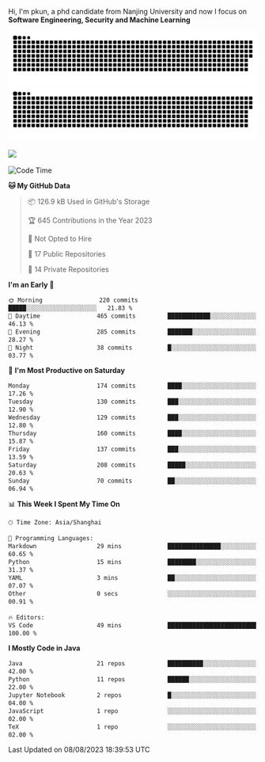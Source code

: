 Hi, I'm pkun, a phd candidate from Nanjing University and now I focus on **Software Engineering, Security and Machine Learning**

![GitHub Snake Light](https://github.com/pppppkun/pppppkun/blob/output/github-snake.svg#gh-light-mode-only)
![GitHub Snake dark](https://github.com/pppppkun/pppppkun/blob/output/github-snake-dark.svg#gh-dark-mode-only)

![](https://komarev.com/ghpvc/?username=pppppkun)
<!--START_SECTION:waka-->
![Code Time](http://img.shields.io/badge/Code%20Time-1%2C900%20hrs%2053%20mins-blue)

**🐱 My GitHub Data** 

> 📦 126.9 kB Used in GitHub's Storage 
 > 
> 🏆 645 Contributions in the Year 2023
 > 
> 🚫 Not Opted to Hire
 > 
> 📜 17 Public Repositories 
 > 
> 🔑 14 Private Repositories 
 > 
**I'm an Early 🐤** 

```text
🌞 Morning                220 commits         █████░░░░░░░░░░░░░░░░░░░░   21.83 % 
🌆 Daytime                465 commits         ████████████░░░░░░░░░░░░░   46.13 % 
🌃 Evening                285 commits         ███████░░░░░░░░░░░░░░░░░░   28.27 % 
🌙 Night                  38 commits          █░░░░░░░░░░░░░░░░░░░░░░░░   03.77 % 
```
📅 **I'm Most Productive on Saturday** 

```text
Monday                   174 commits         ████░░░░░░░░░░░░░░░░░░░░░   17.26 % 
Tuesday                  130 commits         ███░░░░░░░░░░░░░░░░░░░░░░   12.90 % 
Wednesday                129 commits         ███░░░░░░░░░░░░░░░░░░░░░░   12.80 % 
Thursday                 160 commits         ████░░░░░░░░░░░░░░░░░░░░░   15.87 % 
Friday                   137 commits         ███░░░░░░░░░░░░░░░░░░░░░░   13.59 % 
Saturday                 208 commits         █████░░░░░░░░░░░░░░░░░░░░   20.63 % 
Sunday                   70 commits          ██░░░░░░░░░░░░░░░░░░░░░░░   06.94 % 
```


📊 **This Week I Spent My Time On** 

```text
🕑︎ Time Zone: Asia/Shanghai

💬 Programming Languages: 
Markdown                 29 mins             ███████████████░░░░░░░░░░   60.65 % 
Python                   15 mins             ████████░░░░░░░░░░░░░░░░░   31.37 % 
YAML                     3 mins              ██░░░░░░░░░░░░░░░░░░░░░░░   07.07 % 
Other                    0 secs              ░░░░░░░░░░░░░░░░░░░░░░░░░   00.91 % 

🔥 Editors: 
VS Code                  49 mins             █████████████████████████   100.00 % 
```

**I Mostly Code in Java** 

```text
Java                     21 repos            ██████████░░░░░░░░░░░░░░░   42.00 % 
Python                   11 repos            ██████░░░░░░░░░░░░░░░░░░░   22.00 % 
Jupyter Notebook         2 repos             █░░░░░░░░░░░░░░░░░░░░░░░░   04.00 % 
JavaScript               1 repo              ░░░░░░░░░░░░░░░░░░░░░░░░░   02.00 % 
TeX                      1 repo              ░░░░░░░░░░░░░░░░░░░░░░░░░   02.00 % 
```




 Last Updated on 08/08/2023 18:39:53 UTC
<!--END_SECTION:waka-->
